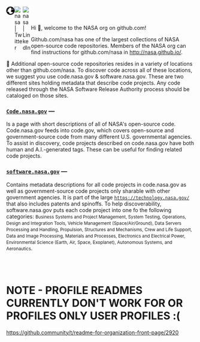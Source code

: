 [<img align="left" alt="https://nasa.gov/" width="22px" src="https://raw.githubusercontent.com/iconic/open-iconic/master/svg/globe.svg" />](http://justingosses.com/)
[<img align="left" alt="nasa | Twitter" width="22px" src="https://cdn.jsdelivr.net/npm/simple-icons@v3/icons/twitter.svg" />](https://twitter.com/nasa?lang=en)
[<img align="left" alt="nasa | LinkedIn" width="22px" src="https://cdn.jsdelivr.net/npm/simple-icons@v3/icons/linkedin.svg" />](https://www.linkedin.com/in/nasa/)


<br />
<br />

Hi :wave:, welcome to the NASA org on github.com! 

Github.com/nasa has one of the largest collections of NASA open-source code repositories. Members of the NASA org can find instructions for github.com/nasa in <a href="http://nasa.github.io/">http://nasa.github.io/</a>. 

🔭 Additional open-source code repositories resides in a variety of locations other than github.com/nasa. To discover code across all of these locations, we suggest you use code.nasa.gov & software.nasa.gov. These are two different sites holding metadata that describe code projects. Any code released through the NASA Software Release Authority process should be cataloged on those sites.

### [`Code.nasa.gov`](https://code.nasa.gov) &mdash; 
Is a page with short descriptions of all of NASA's open-source code. Code.nasa.gov feeds into code.gov, which covers open-source and government-source code from many different U.S. governmental agencies. To assist in discovery, code projects described on code.nasa.gov have both human and A.I.-generated tags. These can be useful for finding related code projects.
### [`software.nasa.gov`](https://software.nasa.gov) &mdash; 
Contains metadata descriptions for all code projects in code.nasa.gov as well as government-source code projects only sharable with other government agencies. It is part of the large [`https://technology.nasa.gov/`](https://technology.nasa.gov/) that also includes patents and spinoffs. To help discoverability, software.nasa.gov puts each code project into one fo the following categories: <small>Business Systems and Project Management, System Testing, Operations, Design and Integration Tools, Vehicle Management (Space/Air/Ground), Data Servers Processing and Handling, Propulsion, Structures and Mechanisms, Crew and Life Support, Data and Image Processing, Materials and Processes, Electronics and Electrical Power, Environmental Science (Earth, Air, Space, Exoplanet), Autonomous Systems, and Aeronautics</small>.

<br />
<br />

# NOTE - PROFILE READMES CURRENTLY DON'T WORK FOR OR PROFILES ONLY USER PROFILES :( 
https://github.community/t/readme-for-organization-front-page/2920
 
